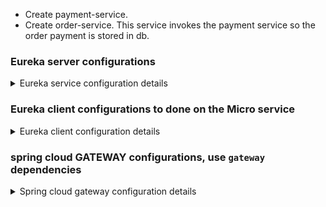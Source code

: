 - Create payment-service.
- Create order-service. This service invokes the payment service so the order payment is stored in db.

### Eureka server configurations
<details>
  <summary>Eureka service configuration details</summary>
  
  ####  Main application java class
  ```java
package com.eurekaserver;

import org.springframework.boot.SpringApplication;
import org.springframework.boot.autoconfigure.SpringBootApplication;
import org.springframework.cloud.netflix.eureka.server.EnableEurekaServer;

@EnableEurekaServer
@SpringBootApplication
public class EurekaServerApplication {

	public static void main(String[] args) {
		SpringApplication.run(EurekaServerApplication.class, args);
	}
}
  ```
 ##### application.properties
 
 ```
spring.application.name=eureka-service
server.port=8761

eureka.client.register-with-eureka=false
eureka.client.fetch-registry=false
 ```
</details>

### Eureka client configurations to done on the Micro service
<details>
  <summary>Eureka client configuration details</summary>
  
  ####  Main application java class
  ```java
  package com.backend;

import org.springframework.boot.SpringApplication;
import org.springframework.boot.autoconfigure.SpringBootApplication;
import org.springframework.cloud.netflix.eureka.EnableEurekaClient;

//add this annoations
@EnableEurekaClient
@SpringBootApplication
public class DbserviceApplication {

	public static void main(String[] args) {
		SpringApplication.run(DbserviceApplication.class, args);
	}
}
  ```
 #### application.yml
 ```yml
 server:
    port: 8888
 spring: 
    application:
       name: db-service
 eureka:
    client:
      register-with-eureka: true
      fetch-registry: true
      service-url:
        defaultZone: http://localhost:8761/eureka/
    instance: 
      hostname: localhost
 ```
</details>


### spring cloud GATEWAY configurations, use `gateway` dependencies
<details>
  <summary>Spring cloud gateway configuration details</summary>
   - Create spring boot project with below dependencies
	```
	 - Gateway
	 - Actuator
	 - Eureka client (this service will also be registred in Eureka server)
	```
   - Use the above Eureka client configuration steps, for this project too
	- annotate main application class with `@EnableEurekaclient`
	- set configuration at `application.properties` file.
  ####  Main application java class
  ```java
  package com.cloudgateway;

import org.springframework.boot.SpringApplication;
import org.springframework.boot.autoconfigure.SpringBootApplication;
import org.springframework.cloud.netflix.eureka.EnableEurekaClient;

@SpringBootApplication
@EnableEurekaClient
public class CloudGatewayApplication {

	public static void main(String[] args) {
		SpringApplication.run(CloudGatewayApplication.class, args);
	}
}
  ```
 - application.yaml file for cloud gateway config
 ```yaml
 spring:
  application:
    name: GATEWAY-SERVICE
  cloud:
    gateway:
      routes:
      - id: order-service
        uri: lb://ORDER-SERVICE
        predicates:
          - Path=/order/** 
      - id: payment-service
        uri: lb://PAYMENT-SERVICE
        predicates:
          - Path=/payment/**
 
server:
  port: 8801
 
eureka:
  client:
    register-with-eureka: true
    fetch-registry: true
    service-url:
      defaultZone: http://localhost:8761/eureka
  instance:
    hostname: localhost
 ``` 
</details>
